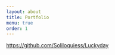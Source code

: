 ```yaml
---
layout: about
title: Portfolio
menu: true
order: 1
---
```



https://github.com/Soliloquiess/Luckyday





